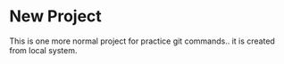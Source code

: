 # New Project

This is one more normal project for practice git commands..
it is created from local system.
